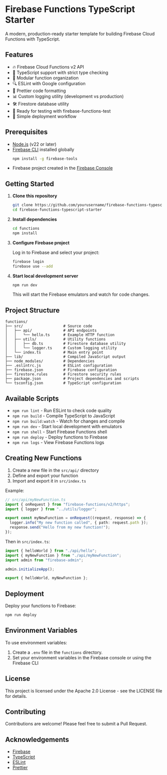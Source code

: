 # Firebase Functions TypeScript Starter

A modern, production-ready starter template for building Firebase Cloud Functions with TypeScript.

## Features

- 🔥 Firebase Cloud Functions v2 API
- 📝 TypeScript support with strict type checking
- 🧩 Modular function organization
- 🔍 ESLint with Google configuration
- 💅 Prettier code formatting
- 📊 Custom logging utility (development vs production)
- 🛠️ Firestore database utility
- 🧪 Ready for testing with firebase-functions-test
- 🚀 Simple deployment workflow

## Prerequisites

- [Node.js](https://volta.sh/) (v22 or later)
- [Firebase CLI](https://firebase.google.com/docs/cli) installed globally
  ```bash
  npm install -g firebase-tools
  ```
- Firebase project created in the [Firebase Console](https://console.firebase.google.com/)

## Getting Started

1. **Clone this repository**

   ```bash
   git clone https://github.com/yourusername/firebase-functions-typescript-starter.git
   cd firebase-functions-typescript-starter
   ```

2. **Install dependencies**

   ```bash
   cd functions
   npm install
   ```

3. **Configure Firebase project**

   Log in to Firebase and select your project:

   ```bash
   firebase login
   firebase use --add
   ```

4. **Start local development server**

   ```bash
   npm run dev
   ```

   This will start the Firebase emulators and watch for code changes.

## Project Structure

```
functions/
├── src/                  # Source code
│   ├── api/              # API endpoints
│   │   └── hello.ts      # Example HTTP function
│   ├── utils/            # Utility functions
│   │   ├── db.ts         # Firestore database utility
│   │   └── logger.ts     # Custom logging utility
│   └── index.ts          # Main entry point
├── lib/                  # Compiled JavaScript output
├── node_modules/         # Dependencies
├── .eslintrc.js          # ESLint configuration
├── firebase.json         # Firebase configuration
├── firestore.rules       # Firestore security rules
├── package.json          # Project dependencies and scripts
└── tsconfig.json         # TypeScript configuration
```

## Available Scripts

- `npm run lint` - Run ESLint to check code quality
- `npm run build` - Compile TypeScript to JavaScript
- `npm run build:watch` - Watch for changes and compile
- `npm run dev` - Start local development with emulators
- `npm run shell` - Start Firebase Functions shell
- `npm run deploy` - Deploy functions to Firebase
- `npm run logs` - View Firebase Functions logs

## Creating New Functions

1. Create a new file in the `src/api/` directory
2. Define and export your function
3. Import and export it in `src/index.ts`

Example:

```typescript
// src/api/myNewFunction.ts
import { onRequest } from "firebase-functions/v2/https";
import { logger } from "../utils/logger";

export const myNewFunction = onRequest((request, response) => {
  logger.info("My new function called", { path: request.path });
  response.send("Hello from my new function!");
});
```

Then in `src/index.ts`:

```typescript
import { helloWorld } from "./api/hello";
import { myNewFunction } from "./api/myNewFunction";
import admin from "firebase-admin";

admin.initializeApp();

export { helloWorld, myNewFunction };
```

## Deployment

Deploy your functions to Firebase:

```bash
npm run deploy
```

## Environment Variables

To use environment variables:

1. Create a `.env` file in the `functions` directory.
2. Set your environment variables in the Firebase console or using the Firebase CLI

## License

This project is licensed under the Apache 2.0 License - see the LICENSE file for details.

## Contributing

Contributions are welcome! Please feel free to submit a Pull Request.

## Acknowledgements

- [Firebase](https://firebase.google.com/)
- [TypeScript](https://www.typescriptlang.org/)
- [ESLint](https://eslint.org/)
- [Prettier](https://prettier.io/) 